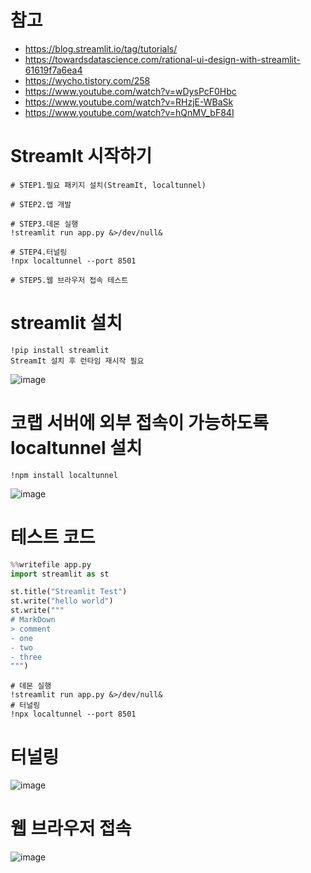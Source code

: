 # 참고
- https://blog.streamlit.io/tag/tutorials/
- https://towardsdatascience.com/rational-ui-design-with-streamlit-61619f7a6ea4
- https://wycho.tistory.com/258
- https://www.youtube.com/watch?v=wDysPcF0Hbc
- https://www.youtube.com/watch?v=RHzjE-WBaSk
- https://www.youtube.com/watch?v=hQnMV_bF84I 

# StreamIt 시작하기
```
# STEP1.필요 패키지 설치(StreamIt, localtunnel)

# STEP2.앱 개발

# STEP3.데몬 실행
!streamlit run app.py &>/dev/null&

# STEP4.터널링
!npx localtunnel --port 8501

# STEP5.웹 브라우저 접속 테스트

```

# streamlit 설치
```
!pip install streamlit
StreamIt 설치 후 런타임 재시작 필요
```
![image](https://user-images.githubusercontent.com/102650331/169513227-12b8ae43-1ef6-4c14-a2ac-8f755c290cb5.png)

# 코랩 서버에 외부 접속이 가능하도록 localtunnel 설치
```
!npm install localtunnel

```
![image](https://user-images.githubusercontent.com/102650331/169514115-7cea17d6-bb2b-4d64-b1d5-b5cb24b7945e.png)

# 테스트 코드
```python
%%writefile app.py
import streamlit as st

st.title("Streamlit Test")
st.write("hello world")
st.write("""
# MarkDown
> comment
- one
- two
- three
""")

```

```
# 데몬 실행
!streamlit run app.py &>/dev/null&
# 터널링
!npx localtunnel --port 8501
```
# 터널링
![image](https://user-images.githubusercontent.com/102650331/169514422-94319bfd-d259-46d5-bb4b-260db2f3db93.png)

# 웹 브라우저 접속
![image](https://user-images.githubusercontent.com/102650331/169515188-fab2b1b4-72ca-4418-a087-47ab69569777.png)


